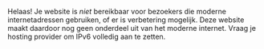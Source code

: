 Helaas! Je website is *niet* bereikbaar voor bezoekers die moderne internetadressen gebruiken, of er is verbetering mogelijk. Deze website  maakt daardoor nog geen onderdeel uit van het moderne internet. Vraag je hosting provider om IPv6 volledig aan te zetten.
